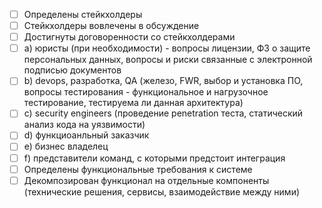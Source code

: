 - [ ] Определены стейкхолдеры
- [ ] Стейкхолдеры вовлечены в обсуждение
- [ ] Достигнуты договоренности со стейкхолдерами
- [ ] a) юристы (при необходимости) - вопросы лицензии, ФЗ о защите персональных данных, вопросы и риски связанные с электронной подписью документов
- [ ] b) devops, разработка, QA (железо, FWR, выбор и установка ПО, вопросы тестирования - функциональное и нагрузочное тестирование, тестируема ли данная архитектура)
- [ ] c) security engineers (проведение penetration теста, статический анализ кода на уязвимости)
- [ ] d) функциоанльный заказчик
- [ ] e) бизнес владелец
- [ ] f) представители команд, с которыми предстоит интеграция
- [ ] Определены функциональные требования к системе
- [ ] Декомпозирован функционал на отдельные компоненты (технические решения, сервисы, взаимодействие между ними)
